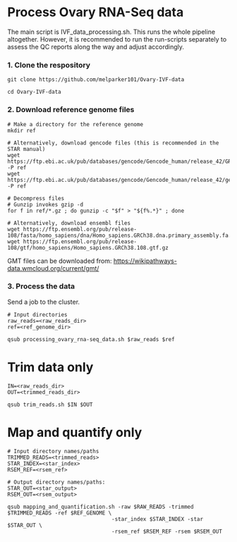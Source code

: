 # Process Ovary RNA-Seq data
The main script is IVF_data_processing.sh. This runs the whole pipeline altogether. However, it is recommended to run the run-scripts separately to assess the QC reports along the way and adjust accordingly.

### 1. Clone the respository
```
git clone https://github.com/melparker101/Ovary-IVF-data

cd Ovary-IVF-data
```

### 2. Download reference genome files
```
# Make a directory for the reference genome
mkdir ref

# Alternatively, download gencode files (this is recommended in the STAR manual)
wget https://ftp.ebi.ac.uk/pub/databases/gencode/Gencode_human/release_42/GRCh38.primary_assembly.genome.fa.gz -P ref
wget https://ftp.ebi.ac.uk/pub/databases/gencode/Gencode_human/release_42/gencode.v42.primary_assembly.annotation.gtf.gz -P ref

# Decompress files
# Gunzip invokes gzip -d
for f in ref/*.gz ; do gunzip -c "$f" > "${f%.*}" ; done
```

```
# Alternatively, download ensembl files
wget https://ftp.ensembl.org/pub/release-108/fasta/homo_sapiens/dna/Homo_sapiens.GRCh38.dna.primary_assembly.fa.gz
wget https://ftp.ensembl.org/pub/release-108/gtf/homo_sapiens/Homo_sapiens.GRCh38.108.gtf.gz
```

GMT files can be downloaded from:
https://wikipathways-data.wmcloud.org/current/gmt/

### 3. Process the data
Send a job to the cluster.

```
# Input directories
raw_reads=<raw_reads_dir>
ref=<ref_genome_dir>

qsub processing_ovary_rna-seq_data.sh $raw_reads $ref
```

# Trim data only
```
IN=<raw_reads_dir>
OUT=<trimmed_reads_dir>

qsub trim_reads.sh $IN $OUT
```

# Map and quantify only
```
# Input directory names/paths
TRIMMED_READS=<trimmed_reads>
STAR_INDEX=<star_index>
RSEM_REF=<rsem_ref>

# Output directory names/paths:
STAR_OUT=<star_output>
RSEM_OUT=<rsem_output>

qsub mapping_and_quantification.sh -raw $RAW_READS -trimmed $TRIMMED_READS -ref $REF_GENOME \
                                 -star_index $STAR_INDEX -star $STAR_OUT \
                                 -rsem_ref $RSEM_REF -rsem $RSEM_OUT
```
